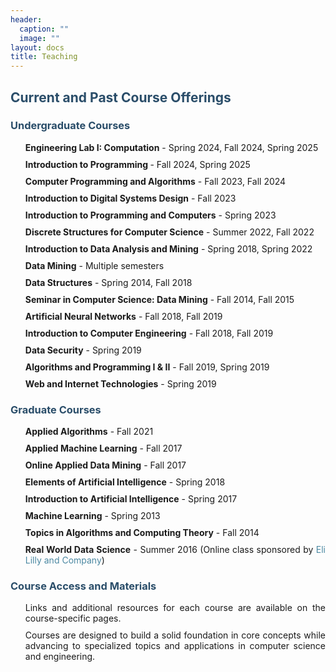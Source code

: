 ```yaml
---
header:
  caption: ""
  image: ""
layout: docs
title: Teaching
---
```


<style>
body {
  text-align: justify;
}
h2, h3 {
  color: #2A4D69;
}
ul {
  list-style-type: none;
}
li {
  margin-bottom: 10px;
}
a {
  color: #4B88A2;
  text-decoration: none;
}
a:hover {
  text-decoration: underline;
}
</style>

## Current and Past Course Offerings

### **Undergraduate Courses**

<ul>
  <li><strong>Engineering Lab I: Computation</strong> - Spring 2024, Fall 2024, Spring 2025</li>
  <li><strong>Introduction to Programming </strong> - Fall 2024, Spring 2025</li>
  <li><strong>Computer Programming and Algorithms</strong> - Fall 2023, Fall 2024</li>
  <li><strong>Introduction to Digital Systems Design</strong> - Fall 2023</li>
  <li><strong>Introduction to Programming and Computers</strong> - Spring 2023</li>
  <li><strong>Discrete Structures for Computer Science</strong> - Summer 2022, Fall 2022</li>
  <li><strong>Introduction to Data Analysis and Mining</strong> - Spring 2018, Spring 2022</li>
  <li><strong>Data Mining</strong> - Multiple semesters</li>
  <li><strong>Data Structures</strong> - Spring 2014, Fall 2018</li>
  <li><strong>Seminar in Computer Science: Data Mining</strong> - Fall 2014, Fall 2015</li>
  <li><strong>Artificial Neural Networks</strong> - Fall 2018, Fall 2019</li>
  <li><strong>Introduction to Computer Engineering</strong> - Fall 2018, Fall 2019</li>
  <li><strong>Data Security</strong> - Spring 2019</li>
  <li><strong>Algorithms and Programming I & II</strong> - Fall 2019, Spring 2019</li>
  <li><strong>Web and Internet Technologies</strong> - Spring 2019</li>
</ul>

### **Graduate Courses**

<ul>
  <li><strong>Applied Algorithms</strong> - Fall 2021</li>
  <li><strong>Applied Machine Learning</strong> - Fall 2017</li>
  <li><strong>Online Applied Data Mining</strong> - Fall 2017</li>
  <li><strong>Elements of Artificial Intelligence</strong> - Spring 2018</li>
  <li><strong>Introduction to Artificial Intelligence</strong> - Spring 2017</li>
  <li><strong>Machine Learning</strong> - Spring 2013</li>
  <li><strong>Topics in Algorithms and Computing Theory</strong> - Fall 2014</li>
  <li><strong>Real World Data Science</strong> - Summer 2016 (Online class sponsored by <a href="https://www.lilly.com/">Eli Lilly and Company</a>)</li>
</ul>

### **Course Access and Materials**

- Links and additional resources for each course are available on the course-specific pages.
- Courses are designed to build a solid foundation in core concepts while advancing to specialized topics and applications in computer science and engineering.
